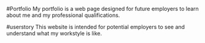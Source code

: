 #Portfolio
My portfolio is a web page designed for future employers to learn about me and my professional qualifications. 

#userstory
This website is intended for potential employers to see and understand what my workstyle is like. 


